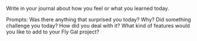 Write in your journal about how you feel or what you learned today.

Prompts:
Was there anything that surprised you today? Why?
Did something challenge you today? How did you deal with it?
What kind of features would you like to add to your Fly Gal project?
